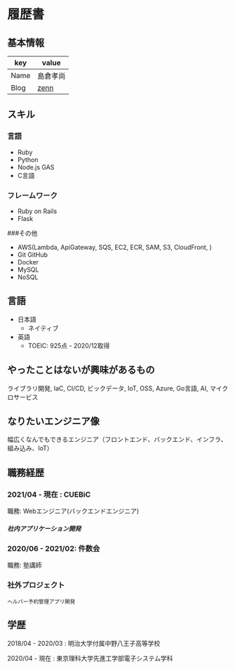 # 履歴書

## 基本情報

|key|value|
|---|-----|
|Name|島倉孝尚|
|Blog|[zenn](https://zenn.dev/takanao)|

## スキル
### 言語
- Ruby
- Python
- Node.js GAS
- C言語

### フレームワーク

- Ruby on Rails
- Flask

###その他

- AWS(Lambda, ApiGateway, SQS, EC2, ECR, SAM, S3, CloudFront, )
- Git GitHub
- Docker
- MySQL
- NoSQL

## 言語

- 日本語
  - ネイティブ
- 英語
  - TOEIC: 925点 - 2020/12取得


## やったことはないが興味があるもの
ライブラリ開発, IaC, CI/CD, ビックデータ, IoT, OSS, Azure, Go言語, AI, マイクロサービス

## なりたいエンジニア像
幅広くなんでもできるエンジニア（フロントエンド、バックエンド、インフラ、組み込み、IoT）

## 職務経歴

### 2021/04 - 現在 : CUEBiC

職務: Webエンジニア(バックエンドエンジニア)

##### 社内アプリケーション開発

### 2020/06 - 2021/02: 件数会

職務: 塾講師


### 社外プロジェクト
    ヘルパー予約管理アプリ開発

## 学歴
2018/04 - 2020/03 : 明治大学付属中野八王子高等学校

2020/04 - 現在 : 東京理科大学先進工学部電子システム学科